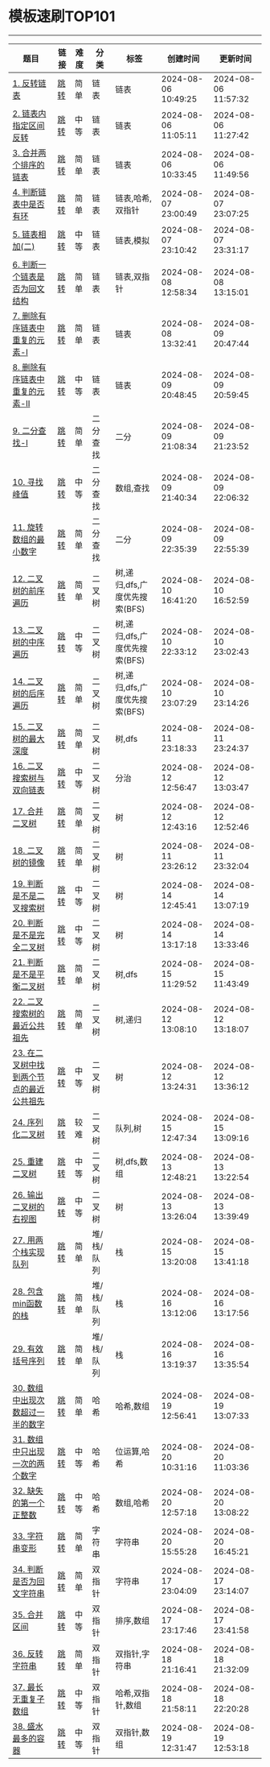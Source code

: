 # 模板速刷TOP101

---

| 题目 | 链接 | 难度 | 分类 | 标签 | 创建时间 | 更新时间 |
|----|----|----|----|----|----|----|
|  [1. 反转链表](/模板速刷TOP101/001_反转链表.md)  |  [跳转](https://www.nowcoder.com/practice/75e878df47f24fdc9dc3e400ec6058ca)  |  简单  |  链表  |  链表  |  2024-08-06 10:49:25  |  2024-08-06 11:57:32  |
|  [2. 链表内指定区间反转](/模板速刷TOP101/002_链表内指定区间反转.md)  |  [跳转](https://www.nowcoder.com/practice/b58434e200a648c589ca2063f1faf58c)  |  中等  |  链表  |  链表  |  2024-08-06 11:05:11  |  2024-08-06 11:27:42  |
|  [3. 合并两个排序的链表](/模板速刷TOP101/004_合并两个排序的链表.md)  |  [跳转](https://www.nowcoder.com/practice/d8b6b4358f774294a89de2a6ac4d9337)  |  简单  |  链表  |  链表  |  2024-08-06 10:33:45  |  2024-08-06 11:49:56  |
|  [4. 判断链表中是否有环](/模板速刷TOP101/006_判断链表中是否有环.md)  |  [跳转](https://www.nowcoder.com/practice/650474f313294468a4ded3ce0f7898b9)  |  简单  |  链表  |  链表,哈希,双指针  |  2024-08-07 23:00:49  |  2024-08-07 23:07:25  |
|  [5. 链表相加(二)](/模板速刷TOP101/011_链表相加(二).md)  |  [跳转](https://www.nowcoder.com/practice/c56f6c70fb3f4849bc56e33ff2a50b6b)  |  中等  |  链表  |  链表,模拟  |  2024-08-07 23:10:42  |  2024-08-07 23:31:17  |
|  [6. 判断一个链表是否为回文结构](/模板速刷TOP101/013_判断一个链表是否为回文结构.md)  |  [跳转](https://www.nowcoder.com/practice/3fed228444e740c8be66232ce8b87c2f)  |  简单  |  链表  |  链表,双指针  |  2024-08-08 12:58:34  |  2024-08-08 13:15:01  |
|  [7. 删除有序链表中重复的元素-I](/模板速刷TOP101/015_删除有序链表中重复的元素-I.md)  |  [跳转](https://www.nowcoder.com/practice/c087914fae584da886a0091e877f2c79)  |  简单  |  链表  |  链表  |  2024-08-08 13:32:41  |  2024-08-09 20:47:44  |
|  [8. 删除有序链表中重复的元素-II](/模板速刷TOP101/016_删除有序链表中重复的元素-II.md)  |  [跳转](https://www.nowcoder.com/practice/71cef9f8b5564579bf7ed93fbe0b2024)  |  中等  |  链表  |  链表  |  2024-08-09 20:48:45  |  2024-08-09 20:59:45  |
|  [9. 二分查找-I](/模板速刷TOP101/017_二分查找-I.md)  |  [跳转](https://www.nowcoder.com/practice/d3df40bd23594118b57554129cadf47b)  |  简单  |  二分查找  |  二分  |  2024-08-09 21:08:34  |  2024-08-09 21:23:52  |
|  [10. 寻找峰值](/模板速刷TOP101/019_寻找峰值.md)  |  [跳转](https://www.nowcoder.com/practice/fcf87540c4f347bcb4cf720b5b350c76)  |  中等  |  二分查找  |  数组,查找  |  2024-08-09 21:40:34  |  2024-08-09 22:06:32  |
|  [11. 旋转数组的最小数字](/模板速刷TOP101/021_旋转数组的最小数字.md)  |  [跳转](https://www.nowcoder.com/practice/9f3231a991af4f55b95579b44b7a01ba)  |  简单  |  二分查找  |  二分  |  2024-08-09 22:35:39  |  2024-08-09 22:55:39  |
|  [12. 二叉树的前序遍历](/模板速刷TOP101/023_二叉树的前序遍历.md)  |  [跳转](https://www.nowcoder.com/practice/5e2135f4d2b14eb8a5b06fab4c938635)  |  简单  |  二叉树  |  树,递归,dfs,广度优先搜索(BFS)  |  2024-08-10 16:41:20  |  2024-08-10 16:52:59  |
|  [13. 二叉树的中序遍历](/模板速刷TOP101/024_二叉树的中序遍历.md)  |  [跳转](https://www.nowcoder.com/practice/0bf071c135e64ee2a027783b80bf781d)  |  中等  |  二叉树  |  树,递归,dfs,广度优先搜索(BFS)  |  2024-08-10 22:33:12  |  2024-08-10 23:02:43  |
|  [14. 二叉树的后序遍历](/模板速刷TOP101/025_二叉树的后序遍历.md)  |  [跳转](https://www.nowcoder.com/practice/1291064f4d5d4bdeaefbf0dd47d78541)  |  简单  |  二叉树  |  树,递归,dfs,广度优先搜索(BFS)  |  2024-08-10 23:07:29  |  2024-08-10 23:14:26  |
|  [15. 二叉树的最大深度](/模板速刷TOP101/028_二叉树的最大深度.md)  |  [跳转](https://www.nowcoder.com/practice/8a2b2bf6c19b4f23a9bdb9b233eefa73)  |  简单  |  二叉树  |  树,dfs  |  2024-08-11 23:18:33  |  2024-08-11 23:24:37  |
|  [16. 二叉搜索树与双向链表](/模板速刷TOP101/030_二叉搜索树与双向链表.md)  |  [跳转](https://www.nowcoder.com/practice/947f6eb80d944a84850b0538bf0ec3a5)  |  中等  |  二叉树  |  分治  |  2024-08-12 12:56:47  |  2024-08-12 13:03:47  |
|  [17. 合并二叉树](/模板速刷TOP101/032_合并二叉树.md)  |  [跳转](https://www.nowcoder.com/practice/7298353c24cc42e3bd5f0e0bd3d1d759)  |  简单  |  二叉树  |  树  |  2024-08-12 12:43:16  |  2024-08-12 12:52:46  |
|  [18. 二叉树的镜像](/模板速刷TOP101/033_二叉树的镜像.md)  |  [跳转](https://www.nowcoder.com/practice/a9d0ecbacef9410ca97463e4a5c83be7)  |  简单  |  二叉树  |  树  |  2024-08-11 23:26:12  |  2024-08-11 23:32:04  |
|  [19. 判断是不是二叉搜索树](/模板速刷TOP101/034_判断是不是二叉搜索树.md)  |  [跳转](https://www.nowcoder.com/practice/a69242b39baf45dea217815c7dedb52b)  |  中等  |  二叉树  |  树  |  2024-08-14 12:45:41  |  2024-08-14 13:07:19  |
|  [20. 判断是不是完全二叉树](/模板速刷TOP101/035_判断是不是完全二叉树.md)  |  [跳转](https://www.nowcoder.com/practice/8daa4dff9e36409abba2adbe413d6fae)  |  中等  |  二叉树  |  树  |  2024-08-14 13:17:18  |  2024-08-14 13:33:46  |
|  [21. 判断是不是平衡二叉树](/模板速刷TOP101/036_判断是不是平衡二叉树.md)  |  [跳转](https://www.nowcoder.com/practice/8b3b95850edb4115918ecebdf1b4d222)  |  简单  |  二叉树  |  树,dfs  |  2024-08-15 11:29:52  |  2024-08-15 11:43:49  |
|  [22. 二叉搜索树的最近公共祖先](/模板速刷TOP101/037_二叉搜索树的最近公共祖先.md)  |  [跳转](https://www.nowcoder.com/practice/d9820119321945f588ed6a26f0a6991f)  |  简单  |  二叉树  |  树,递归  |  2024-08-12 13:08:10  |  2024-08-12 13:18:07  |
|  [23. 在二叉树中找到两个节点的最近公共祖先](/模板速刷TOP101/038_在二叉树中找到两个节点的最近公共祖先.md)  |  [跳转](https://www.nowcoder.com/practice/e0cc33a83afe4530bcec46eba3325116)  |  中等  |  二叉树  |  树  |  2024-08-12 13:24:31  |  2024-08-12 13:36:12  |
|  [24. 序列化二叉树](/模板速刷TOP101/039_序列化二叉树.md)  |  [跳转](https://www.nowcoder.com/practice/cf7e25aa97c04cc1a68c8f040e71fb84)  |  较难  |  二叉树  |  队列,树  |  2024-08-15 12:47:34  |  2024-08-15 13:09:16  |
|  [25. 重建二叉树](/模板速刷TOP101/040_重建二叉树.md)  |  [跳转](https://www.nowcoder.com/practice/8a19cbe657394eeaac2f6ea9b0f6fcf6)  |  中等  |  二叉树  |  树,dfs,数组  |  2024-08-13 12:48:21  |  2024-08-13 13:22:54  |
|  [26. 输出二叉树的右视图](/模板速刷TOP101/041_输出二叉树的右视图.md)  |  [跳转](https://www.nowcoder.com/practice/c9480213597e45f4807880c763ddd5f0)  |  中等  |  二叉树  |  树  |  2024-08-13 13:26:04  |  2024-08-13 13:39:49  |
|  [27. 用两个栈实现队列](/模板速刷TOP101/042_用两个栈实现队列.md)  |  [跳转](https://www.nowcoder.com/practice/54275ddae22f475981afa2244dd448c6)  |  简单  |  堆/栈/队列  |  栈  |  2024-08-15 13:20:08  |  2024-08-15 13:41:18  |
|  [28. 包含min函数的栈](/模板速刷TOP101/043_包含min函数的栈.md)  |  [跳转](https://www.nowcoder.com/practice/4c776177d2c04c2494f2555c9fcc1e49)  |  简单  |  堆/栈/队列  |  栈  |  2024-08-16 13:12:06  |  2024-08-16 13:17:56  |
|  [29. 有效括号序列](/模板速刷TOP101/044_有效括号序列.md)  |  [跳转](https://www.nowcoder.com/practice/37548e94a270412c8b9fb85643c8ccc2)  |  简单  |  堆/栈/队列  |  栈  |  2024-08-16 13:19:37  |  2024-08-16 13:35:54  |
|  [30. 数组中出现次数超过一半的数字](/模板速刷TOP101/051_数组中出现次数超过一半的数字.md)  |  [跳转](https://www.nowcoder.com/practice/e8a1b01a2df14cb2b228b30ee6a92163)  |  简单  |  哈希  |  哈希,数组  |  2024-08-19 12:56:41  |  2024-08-19 13:07:33  |
|  [31. 数组中只出现一次的两个数字](/模板速刷TOP101/052_数组中只出现一次的两个数字.md)  |  [跳转](https://www.nowcoder.com/practice/389fc1c3d3be4479a154f63f495abff8)  |  中等  |  哈希  |  位运算,哈希  |  2024-08-20 10:31:16  |  2024-08-20 11:03:36  |
|  [32. 缺失的第一个正整数](/模板速刷TOP101/053_缺失的第一个正整数.md)  |  [跳转](https://www.nowcoder.com/practice/50ec6a5b0e4e45348544348278cdcee5)  |  中等  |  哈希  |  数组,哈希  |  2024-08-20 12:57:18  |  2024-08-20 13:08:22  |
|  [33. 字符串变形](/模板速刷TOP101/083_字符串变形.md)  |  [跳转](https://www.nowcoder.com/practice/c3120c1c1bc44ad986259c0cf0f0b80e)  |  简单  |  字符串  |  字符串  |  2024-08-20 15:55:28  |  2024-08-20 16:45:21  |
|  [34. 判断是否为回文字符串](/模板速刷TOP101/088_判断是否为回文字符串.md)  |  [跳转](https://www.nowcoder.com/practice/e297fdd8e9f543059b0b5f05f3a7f3b2)  |  简单  |  双指针  |  字符串  |  2024-08-17 23:04:09  |  2024-08-17 23:14:07  |
|  [35. 合并区间](/模板速刷TOP101/089_合并区间.md)  |  [跳转](https://www.nowcoder.com/practice/69f4e5b7ad284a478777cb2a17fb5e6a)  |  中等  |  双指针  |  排序,数组  |  2024-08-17 23:17:46  |  2024-08-17 23:41:58  |
|  [36. 反转字符串](/模板速刷TOP101/091_反转字符串.md)  |  [跳转](https://www.nowcoder.com/practice/c3a6afee325e472386a1c4eb1ef987f3)  |  简单  |  双指针  |  双指针,字符串  |  2024-08-18 21:16:41  |  2024-08-18 21:32:09  |
|  [37. 最长无重复子数组](/模板速刷TOP101/092_最长无重复子数组.md)  |  [跳转](https://www.nowcoder.com/practice/b56799ebfd684fb394bd315e89324fb4)  |  中等  |  双指针  |  哈希,双指针,数组  |  2024-08-18 21:58:11  |  2024-08-18 22:20:28  |
|  [38. 盛水最多的容器](/模板速刷TOP101/093_盛水最多的容器.md)  |  [跳转](https://www.nowcoder.com/practice/3d8d6a8e516e4633a2244d2934e5aa47)  |  中等  |  双指针  |  双指针,数组  |  2024-08-19 12:31:47  |  2024-08-19 12:53:18  |

